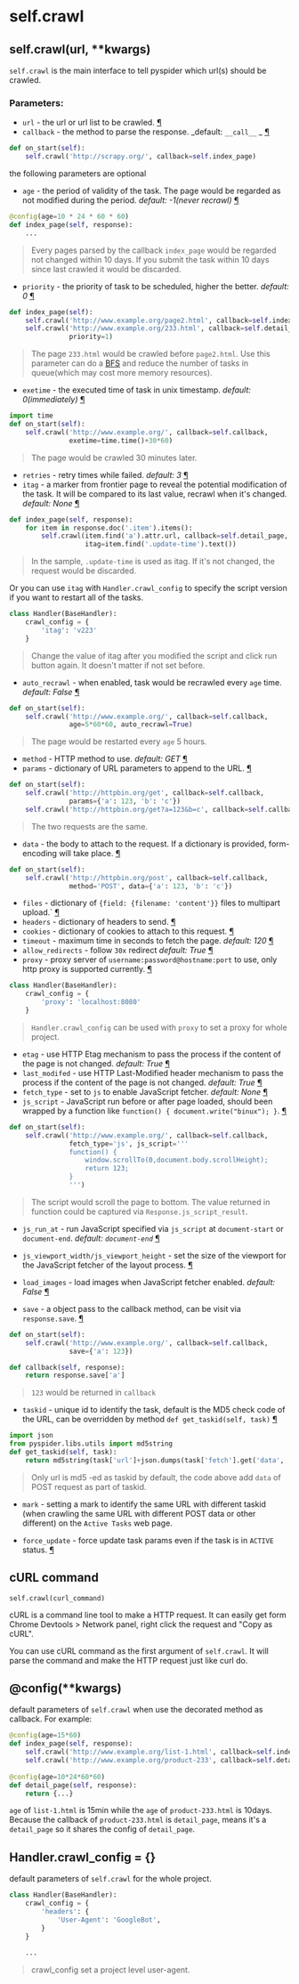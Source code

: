 self.crawl
===========

self.crawl(url, **kwargs)
-------------------------

`self.crawl` is the main interface to tell pyspider which url(s) should be crawled.

### Parameters:

* `url` - the url or url list to be crawled. <a name="url" href="#url">¶</a>
* `callback` - the method to parse the response. _default: `__call__` _  <a name="callback" href="#callback">¶</a>

```python
def on_start(self):
    self.crawl('http://scrapy.org/', callback=self.index_page)
```

the following parameters are optional

* `age` - the period of validity of the task. The page would be regarded as not modified during the period. _default: -1(never recrawl)_ <a name="age" href="#age">¶</a>

```python
@config(age=10 * 24 * 60 * 60)
def index_page(self, response):
    ...
```
> Every pages parsed by the callback `index_page` would be regarded not changed within 10 days. If you submit the task within 10 days since last crawled it would be discarded.

* `priority` - the priority of task to be scheduled, higher the better. _default: 0_ <a name="priority" href="#priority">¶</a>

```python
def index_page(self):
    self.crawl('http://www.example.org/page2.html', callback=self.index_page)
    self.crawl('http://www.example.org/233.html', callback=self.detail_page,
               priority=1)
```
> The page `233.html` would be crawled before `page2.html`. Use this parameter can do a [BFS](http://en.wikipedia.org/wiki/Breadth-first_search) and reduce the number of tasks in queue(which may cost more memory resources).

* `exetime` - the executed time of task in unix timestamp. _default: 0(immediately)_ <a name="exetime" href="#exetime">¶</a>

```python
import time
def on_start(self):
    self.crawl('http://www.example.org/', callback=self.callback,
               exetime=time.time()+30*60)
```
> The page would be crawled 30 minutes later.

* `retries` - retry times while failed. _default: 3_ <a name="retries" href="#retries">¶</a>
* `itag` - a marker from frontier page to reveal the potential modification of the task. It will be compared to its last value, recrawl when it's changed. _default: None_ <a name="itag" href="#itag">¶</a>

```python
def index_page(self, response):
    for item in response.doc('.item').items():
        self.crawl(item.find('a').attr.url, callback=self.detail_page,
                   itag=item.find('.update-time').text())
```
> In the sample, `.update-time` is used as itag. If it's not changed, the request would be discarded.

Or you can use `itag` with `Handler.crawl_config` to specify the script version if you want to restart all of the tasks.

```python
class Handler(BaseHandler):
    crawl_config = {
        'itag': 'v223'
    }
```
> Change the value of itag after you modified the script and click run button again. It doesn't matter if not set before. 

* `auto_recrawl` - when enabled, task would be recrawled every `age` time. _default: False_ <a name="auto_recrawl" href="#auto_recrawl">¶</a>

```python
def on_start(self):
    self.crawl('http://www.example.org/', callback=self.callback,
               age=5*60*60, auto_recrawl=True)
```
> The page would be restarted every `age` 5 hours.

* `method` - HTTP method to use. _default: GET_ <a name="method" href="#method">¶</a>
* `params` - dictionary of URL parameters to append to the URL. <a name="params" href="#params">¶</a>

```python
def on_start(self):
    self.crawl('http://httpbin.org/get', callback=self.callback,
               params={'a': 123, 'b': 'c'})
    self.crawl('http://httpbin.org/get?a=123&b=c', callback=self.callback)
```
> The two requests are the same.

* `data` - the body to attach to the request. If a dictionary is provided, form-encoding will take place. <a name="data" href="#data">¶</a>

```python
def on_start(self):
    self.crawl('http://httpbin.org/post', callback=self.callback,
               method='POST', data={'a': 123, 'b': 'c'})
```

* `files` - dictionary of `{field: {filename: 'content'}}` files to multipart upload.` <a name="files" href="#files">¶</a>
* `headers` - dictionary of headers to send. <a name="headers" href="#headers">¶</a>
* `cookies` - dictionary of cookies to attach to this request. <a name="cookies" href="#cookies">¶</a>
* `timeout` - maximum time in seconds to fetch the page. _default: 120_ <a name="timeout" href="#timeout">¶</a>
* `allow_redirects` - follow `30x` redirect _default: True_ <a name="allow_redirects" href="#allow_redirects">¶</a>
* `proxy` - proxy server of `username:password@hostname:port` to use, only http proxy is supported currently. <a name="proxy" href="#proxy">¶</a>

```python
class Handler(BaseHandler):
    crawl_config = {
        'proxy': 'localhost:8080'
    }
```
> `Handler.crawl_config` can be used with `proxy` to set a proxy for whole project.

* `etag` - use HTTP Etag mechanism to pass the process if the content of the page is not changed. _default: True_ <a name="etag" href="#etag">¶</a>
* `last_modifed` - use HTTP Last-Modified header mechanism to pass the process if the content of the page is not changed. _default: True_ <a name="last_modifed" href="#last_modifed">¶</a>
* `fetch_type` - set to `js` to enable JavaScript fetcher. _default: None_ <a name="fetch_type" href="#fetch_type">¶</a>
* `js_script` - JavaScript run before or after page loaded, should been wrapped by a function like `function() { document.write("binux"); }`. <a name="js_script" href="#js_script">¶</a>


```python
def on_start(self):
    self.crawl('http://www.example.org/', callback=self.callback,
               fetch_type='js', js_script='''
               function() {
                   window.scrollTo(0,document.body.scrollHeight);
                   return 123;
               }
               ''')
```
> The script would scroll the page to bottom. The value returned in function could be captured via `Response.js_script_result`.

* `js_run_at` - run JavaScript specified via `js_script` at `document-start` or `document-end`. _default: `document-end`_ <a name="js_run_at" href="#js_run_at">¶</a>

* `js_viewport_width/js_viewport_height` - set the size of the viewport for the JavaScript fetcher of the layout process. <a name="js_viewport_width"><a name="js_viewport_height" href="#js_viewport_height">¶</a></a>

* `load_images` - load images when JavaScript fetcher enabled. _default: False_ <a name="load_images" href="#load_images">¶</a>

* `save` - a object pass to the callback method, can be visit via `response.save`. <a name="save" href="#save">¶</a>


```python
def on_start(self):
    self.crawl('http://www.example.org/', callback=self.callback,
               save={'a': 123})

def callback(self, response):
    return response.save['a']
```
> `123` would be returned in `callback`

* `taskid` - unique id to identify the task, default is the MD5 check code of the URL, can be overridden by method `def get_taskid(self, task)` <a name="taskid" href="#taskid">¶</a>

```python
import json
from pyspider.libs.utils import md5string
def get_taskid(self, task):
    return md5string(task['url']+json.dumps(task['fetch'].get('data', '')))
```
> Only url is md5 -ed as taskid by default, the code above add `data` of POST request as part of taskid.

* `mark` - setting a mark to identify the same URL with different taskid (when crawling the same URL with different POST data or other different) on the `Active Tasks` web page.

* `force_update` - force update task params even if the task is in `ACTIVE` status. <a name="force_update" href="#force_update">¶</a>

cURL command
------------

`self.crawl(curl_command)`

cURL is a command line tool to make a HTTP request. It can easily get form Chrome Devtools > Network panel,  right click the request and "Copy as cURL".

You can use cURL command as the first argument of `self.crawl`. It will parse the command and make the HTTP request just like curl do.

@config(**kwargs)
-----------------
default parameters of `self.crawl` when use the decorated method as callback. For example:

```python
@config(age=15*60)
def index_page(self, response):
    self.crawl('http://www.example.org/list-1.html', callback=self.index_page)
    self.crawl('http://www.example.org/product-233', callback=self.detail_page)
    
@config(age=10*24*60*60)
def detail_page(self, response):
    return {...}
```

`age` of `list-1.html` is 15min while the `age` of `product-233.html` is 10days. Because the callback of `product-233.html` is `detail_page`, means it's a `detail_page` so it shares the config of `detail_page`.

Handler.crawl_config = {}
-------------------------
default parameters of `self.crawl` for the whole project. 

```python
class Handler(BaseHandler):
    crawl_config = {
        'headers': {
            'User-Agent': 'GoogleBot',
        }
    }
    
    ...
```
> crawl_config set a project level user-agent.

